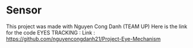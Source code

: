 # Sensor
This project was made with Nguyen Cong Danh (TEAM UP)
Here is the link for the code EYES TRACKING :
Link : https://github.com/nguyencongdanh21/Project-Eye-Mechanism
